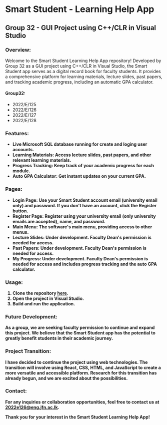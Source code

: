 <h1>Smart Student - Learning Help App</h1>
    <h2>Group 32 - GUI Project using C++/CLR in Visual Studio</h2>

<h3>Overview:</h3>

<p>Welcome to the Smart Student Learning Help App repository! Developed by Group 32 as a GUI project using C++/CLR in Visual Studio, the Smart Student app serves as a digital record book for faculty students. It provides a comprehensive platform for learning materials, lecture slides, past papers, and tracking academic progress, including an automatic GPA calculator.</p>

  <h4>Group32:</h4>
    <ul>
        <li>2022/E/125</li>
        <li>2022/E/126</li>
        <li>2022/E/127</li>
        <li>2022/E/128</li>
    </ul>

  <h3>Features:</h3>
    <ul>
        <li><strong>Live Microsoft SQL database running for create and loging user accounts.</li>
        <li><strong>Learning Materials:</strong> Access lecture slides, past papers, and other relevant learning materials.</li>
        <li><strong>Progress Tracking:</strong> Keep track of your academic progress for each module.</li>
        <li><strong>Auto GPA Calculator:</strong> Get instant updates on your current GPA.</li>
    </ul>
    
   <h3>Pages:</h3>
    <ul>
        <li><strong>Login Page:</strong> Use your Smart Student account email (university email only) and password. If you don't have an account, click the Register button.</li>
        <li><strong>Register Page:</strong> Register using your university email (only university emails are accepted), name, and password.</li>
        <li><strong>Main Menu:</strong> The software's main menu, providing access to other menus.</li>
        <li><strong>Lecture Slides:</strong> Under development. Faculty Dean's permission is needed for access.</li>
        <li><strong>Past Papers:</strong> Under development. Faculty Dean's permission is needed for access.</li>
        <li><strong>My Progress:</strong> Under development. Faculty Dean's permission is needed for access and includes progress tracking and the auto GPA calculator.</li>
    </ul>

  <h3>Usage:</h3>
    <ol>
        <li>Clone the repository <a href="https://github.com/sasindumal/Smart-Student.git" target="_blank">here</a>.</li>
        <li>Open the project in Visual Studio.</li>
        <li>Build and run the application.</li>
    </ol>

  <h3>Future Development:</h3>
    <p>As a group, we are seeking faculty permission to continue and expand this project. We believe that the Smart Student app has the potential to greatly benefit students in their academic journey.</p>

  <h3>Project Transition:</h3>
    <p>I have decided to continue the project using web technologies. The transition will involve using React, CSS, HTML, and JavaScript to create a more versatile and accessible platform. Research for this transition has already begun, and we are excited about the possibilities.</p>

  <h3>Contact:</h3>
    <p>For any inquiries or collaboration opportunities, feel free to contact us at <a href="mailto:2022e126@eng.jfn.ac.lk">2022e126@eng.jfn.ac.lk</a>.</p>

  <p>Thank you for your interest in the Smart Student Learning Help App!</p>
